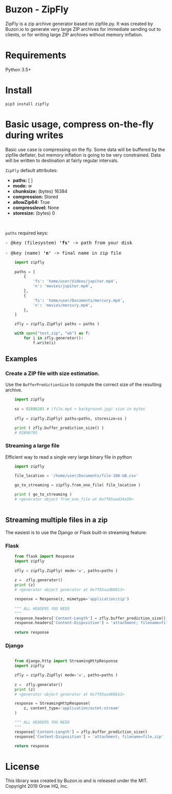 # Buzon - ZipFly

ZipFly is a zip archive generator based on zipfile.py.
It was created by Buzon.io to generate very large ZIP archives for immediate sending out to clients, or for writing large ZIP archives without memory inflation.

# Requirements
Python 3.5+

# Install
    pip3 install zipfly

# Basic usage, compress on-the-fly during writes
Basic use case is compressing on the fly. Some data will be buffered by the zipfile deflater, but memory inflation is going to be very constrained. Data will be written to destination at fairly regular intervals.

`ZipFly` default attributes:

- <b>paths:</b> [ ] <br/>
- <b>mode:</b> w <br/>
- <b>chunksize:</b> (bytes) 16384 <br/>
- <b>compression:</b> Stored <br/>
- <b>allowZip64:</b> True <br/>
- <b>compresslevel:</b> None <br/>
- <b>storesize:</b> (bytes) 0 <br/>


<br/>

`paths` required keys:
<pre>
- @key (filesystem) <b>'fs'</b> -> path from your disk <br />
- @key (name) <b>'n'</b> -> final name in zip file
</pre>

```python
    import zipfly
    
    paths = [ 
        {
            'fs': 'home/user/Videos/jupiter.mp4', 
            'n': 'movies/jupiter.mp4', 
        },       
        {
            'fs': 'home/user/Documents/mercury.mp4', 
            'n': 'movies/mercury.mp4', 
        },          
    ]

    zfly = zipfly.ZipFly( paths = paths )

    with open("test.zip", "wb") as f:
        for i in zfly.generator():
            f.write(i)


```

## Examples


### Create a ZIP file with size estimation.
Use the `BufferPredictionSize` to compute the correct size of the resulting archive.

```python
    import zipfly
    
    ss = 92896201 # (file.mp4 + background.jpg) size in bytes
    
    zfly = zipfly.ZipFly( paths=paths, storesize=ss )

    print ( zfly.buffer_prediction_size() )
    # 92896795

```

### Streaming a large file
Efficient way to read a single very large binary file in python

```python
    import zipfly

    file_location = '/home/user/Documents/file-100-GB.csv'

    go_to_streaming = zipfly.from_one_file( file_location )
    
    print ( go_to_streaming )
    # <generator object from_one_file at 0x7f85aad34a50>
    
```

## Streaming multiple files in a zip
The easiest is to use the Django or Flask built-in streaming feature:

### Flask

```python
    from flask import Response
    import zipfly
    
    zfly = zipfly.ZipFly( mode='w', paths=paths )
    
    z =  zfly.generator()
    print (z)    
    # <generator object generator at 0x7f85aad60b13>

    response = Response(z, mimetype='application/zip')
    
    """ ALL HEADERS YOU NEED 
    """
    response.headers['Content-Length'] = zfly.buffer_prediction_size()
    response.headers['Content-Disposition'] = 'attachment; filename=file.zip'
    
    return response
```

### Django 

```python
    
    from django.http import StreamingHttpResponse
    import zipfly

    zfly = zipfly.ZipFly( mode='w', paths=paths )
    
    z =  zfly.generator()
    print (z)
    # <generator object generator at 0x7f85aad60b13>

    response = StreamingHttpResponse(
        z, content_type='application/octet-stream'
    )          

    """ ALL HEADERS YOU NEED 
    """
    response['Content-Length'] = zfly.buffer_prediction_size() 
    response['Content-Disposition'] = 'attachment; filename=file.zip'    

    return response 
```


# License
This library was created by Buzon.io and is released under the MIT. Copyright 2019 Grow HQ, Inc.
